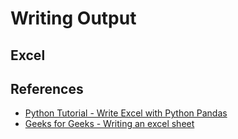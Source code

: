 Writing Output
===============================================================================

Excel
-------------------------------------------------------------------------------

References
-------------------------------------------------------------------------------

* [Python Tutorial - Write Excel with Python Pandas](https://pythonbasics.org/write-excel/)
* [Geeks for Geeks - Writing an excel sheet](https://www.geeksforgeeks.org/writing-excel-sheet-using-python/)
